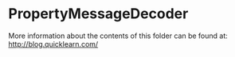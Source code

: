 PropertyMessageDecoder
=================


More information about the contents of this folder can be found at:
http://blog.quicklearn.com/